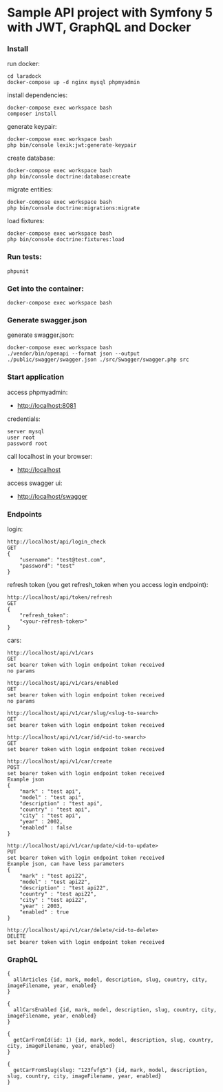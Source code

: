 # Sample API project with Symfony 5 with JWT, GraphQL and Docker
### Install

run docker:
```
cd laradock
docker-compose up -d nginx mysql phpmyadmin
```

install dependencies:
```
docker-compose exec workspace bash
composer install
```

generate keypair:
```
docker-compose exec workspace bash
php bin/console lexik:jwt:generate-keypair
```

create database:
```
docker-compose exec workspace bash
php bin/console doctrine:database:create
```

migrate entities:
```
docker-compose exec workspace bash
php bin/console doctrine:migrations:migrate
```

load fixtures:
```
docker-compose exec workspace bash
php bin/console doctrine:fixtures:load
```


### Run tests:
```
phpunit
```


### Get into the container:
```
docker-compose exec workspace bash
```


### Generate swagger.json

generate swagger.json:
```
docker-compose exec workspace bash
./vendor/bin/openapi --format json --output ./public/swagger/swagger.json ./src/Swagger/swagger.php src
```


### Start application

access phpmyadmin:
- [http://localhost:8081](http://localhost:8081)

credentials:
```
server mysql
user root
password root
```

call localhost in your browser:
- [http://localhost](http://localhost/)

access swagger ui:
- [http://localhost/swagger](http://localhost/swagger)


### Endpoints

login:
```
http://localhost/api/login_check
GET
{
    "username": "test@test.com",
    "password": "test"
}
```

refresh token (you get refresh_token when you access login endpoint):
```
http://localhost/api/token/refresh
GET
{
    "refresh_token":
    "<your-refresh-token>"
}
```

cars:
```
http://localhost/api/v1/cars
GET
set bearer token with login endpoint token received
no params
```
```
http://localhost/api/v1/cars/enabled
GET
set bearer token with login endpoint token received
no params
```
```
http://localhost/api/v1/car/slug/<slug-to-search>
GET
set bearer token with login endpoint token received
```
```
http://localhost/api/v1/car/id/<id-to-search>
GET
set bearer token with login endpoint token received
```
```
http://localhost/api/v1/car/create
POST
set bearer token with login endpoint token received
Example json
{
    "mark" : "test api",
    "model" : "test api",
    "description" : "test api",
    "country" : "test api",
    "city" : "test api",
    "year" : 2002,
    "enabled" : false
}
```
```
http://localhost/api/v1/car/update/<id-to-update>
PUT
set bearer token with login endpoint token received
Example json, can have less parameters
{
    "mark" : "test api22",
    "model" : "test api22",
    "description" : "test api22",
    "country" : "test api22",
    "city" : "test api22",
    "year" : 2003,
    "enabled" : true
}
```
```
http://localhost/api/v1/car/delete/<id-to-delete>
DELETE
set bearer token with login endpoint token received
```


### GraphQL
```
{
  allArticles {id, mark, model, description, slug, country, city, imageFilename, year, enabled}
}
```

```
{
  allCarsEnabled {id, mark, model, description, slug, country, city, imageFilename, year, enabled}
}
```

```
{
  getCarFromId(id: 1) {id, mark, model, description, slug, country, city, imageFilename, year, enabled}
}
```

```
{
  getCarFromSlug(slug: "123fvfg5") {id, mark, model, description, slug, country, city, imageFilename, year, enabled}
}
```